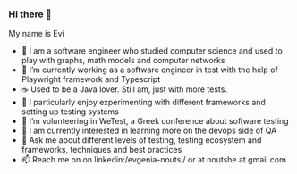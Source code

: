 ### Hi there 👋 
My name is Evi 
- 🌱 I am a software engineer who studied computer science and used to play with graphs, math models and computer networks  
- 🔭 I’m currently working as a software engineer in test with the help of Playwright framework and Typescript
- ☕  Used to be a Java lover. Still am, just with more tests.
- 🤔 I particularly enjoy experimenting with different frameworks and setting up testing systems 
- 👯 I’m volunteering in WeTest, a Greek conference about software testing
- 🌱 I am currently interested in learning more on the devops side of QA
- 💬 Ask me about different levels of testing, testing ecosystem and frameworks, techniques and best practices
- 📫 Reach me on on linkedin:/evgenia-noutsi/ or at noutshe at gmail.com


<!--
**devigrenadine/devigrenadine** is a ✨ _special_ ✨ repository because its `README.md` (this file) appears on your GitHub profile.

Here are some ideas to get you started:

- 🔭 I’m currently working on ...
- 🌱 I’m currently learning ...
- 👯 I’m looking to collaborate on ...
- 🤔 I’m looking for help with ...
- 💬 Ask me about ...
- 📫 How to reach me: ...
- 😄 Pronouns: ...
- ⚡ Fun fact: ...
-->
